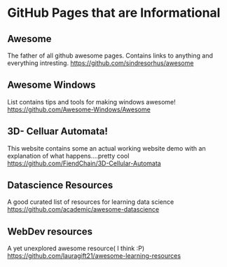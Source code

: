 # GitHub Pages that are Informational
## Awesome
The father of all github awesome pages. Contains links to anything and everything intresting.
https://github.com/sindresorhus/awesome

##  Awesome Windows
List contains tips and tools for making windows awesome!
https://github.com/Awesome-Windows/Awesome

## 3D- Celluar Automata!
This website contains some an actual working website demo with an explanation of what happens....pretty cool
https://github.com/FiendChain/3D-Cellular-Automata

## Datascience Resources
A good curated list of resources for learning data science
https://github.com/academic/awesome-datascience

## WebDev resources
A yet unexplored awesome resource( I think :P)
https://github.com/lauragift21/awesome-learning-resources
